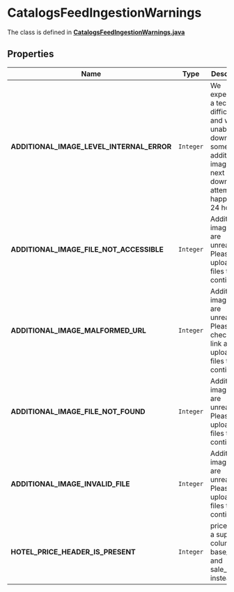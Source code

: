 

# CatalogsFeedIngestionWarnings

The class is defined in **[CatalogsFeedIngestionWarnings.java](../../src/main/java/org/openapitools/model/CatalogsFeedIngestionWarnings.java)**

## Properties

Name | Type | Description | Notes
------------ | ------------- | ------------- | -------------
**ADDITIONAL_IMAGE_LEVEL_INTERNAL_ERROR** | `Integer` | We experienced a technical difficulty and were unable to download some additional images. The next download attempt will happen in 24 hours. |  [optional property]
**ADDITIONAL_IMAGE_FILE_NOT_ACCESSIBLE** | `Integer` | Additional image files are unreadable. Please upload new files to continue. |  [optional property]
**ADDITIONAL_IMAGE_MALFORMED_URL** | `Integer` | Additional image files are unreadable. Please check your link and upload new files to continue. |  [optional property]
**ADDITIONAL_IMAGE_FILE_NOT_FOUND** | `Integer` | Additional image files are unreadable. Please upload new files to continue. |  [optional property]
**ADDITIONAL_IMAGE_INVALID_FILE** | `Integer` | Additional image files are unreadable. Please upload new files to continue. |  [optional property]
**HOTEL_PRICE_HEADER_IS_PRESENT** | `Integer` | price is not a supported column. Use base_price and sale_price instead. |  [optional property]








